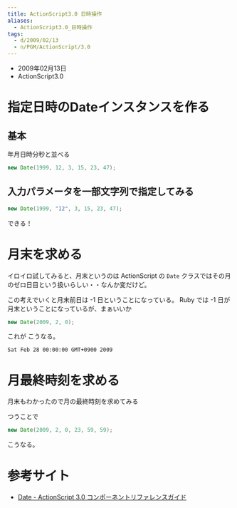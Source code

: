 ```yaml
---
title: ActionScript3.0 日時操作
aliases:
  - ActionScript3.0_日時操作
tags:
  - d/2009/02/13
  - n/PGM/ActionScript/3.0
---
```



- 2009年02月13日
- ActionScript3.0

指定日時のDateインスタンスを作る
================================================================================
基本
--------------------------------------------------------------------------------
年月日時分秒と並べる

```actionscript
new Date(1999, 12, 3, 15, 23, 47);
```

入力パラメータを一部文字列で指定してみる
--------------------------------------------------------------------------------

```actionscript
new Date(1999, "12", 3, 15, 23, 47);
```

できる！


月末を求める
================================================================================
イロイロ試してみると、月末というのは ActionScript の `Date` クラスではその月のゼロ日目という扱いらしい・・なんか変だけど。

この考えでいくと月末前日は -1 日ということになっている。
Ruby では -1 日が月末ということになっているが、まぁいいか

```actionscript
new Date(2009, 2, 0);
```

これが こうなる。

```
Sat Feb 28 00:00:00 GMT+0900 2009
```


月最終時刻を求める
================================================================================
月末もわかったので月の最終時刻を求めてみる

つうことで


```actionscript
new Date(2009, 2, 0, 23, 59, 59);
```

こうなる。



参考サイト
================================================================================
- [Date - ActionScript 3.0 コンポーネントリファレンスガイド](http://livedocs.adobe.com/flash/9.0_jp/ActionScriptLangRefV3/Date.html#propertySummary)


